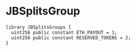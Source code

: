 # JBSplitsGroup

```
library JBSplitsGroups {
  uint256 public constant ETH_PAYOUT = 1;
  uint256 public constant RESERVED_TOKENS = 2;
}
```

